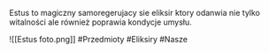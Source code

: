 Estus to magiczny samoregerujacy sie eliksir ktory odanwia nie tylko witalności ale również poprawia kondycje umysłu.

![[Estus foto.png]]
#Przedmioty #Eliksiry #Nasze 